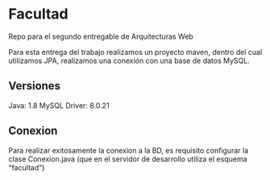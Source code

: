 # Facultad
Repo para el segundo entregable de Arquitecturas Web

Para esta entrega del trabajo realizamos un proyecto maven, dentro del cual utilizamos JPA, realizamos una conexión con una base de datos MySQL.

## Versiones
Java: 1.8
MySQL Driver: 8.0.21


## Conexion
Para realizar exitosamente la conexion a la BD, es requisito configurar la clase Conexion.java (que en el servidor de desarrollo utiliza el esquema "facultad")
